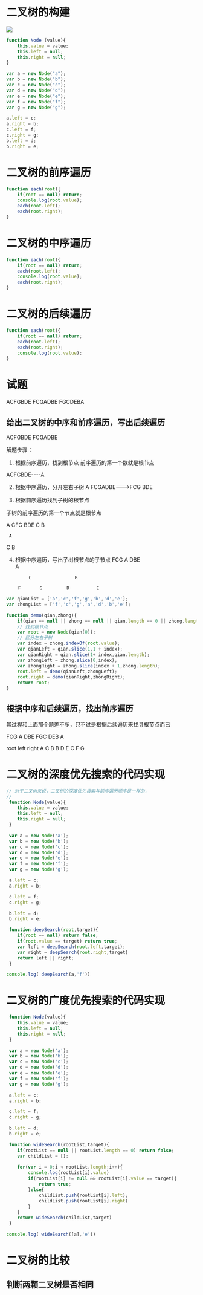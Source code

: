 # 二叉树的构建

![](./img/二叉树.png)

```javascript
function Node (value){
    this.value = value;
    this.left = null;
    this.right = null;
}

var a = new Node("a");
var b = new Node("b");
var c = new Node("c");
var d = new Node("d");
var e = new Node("e");
var f = new Node("f");
var g = new Node("g");

a.left = c;
a.right = b;
c.left = f;
c.right = g;
b.left = d;
b.right = e;
```

# 二叉树的前序遍历

```javascript
function each(root){
    if(root == null) return;
    console.log(root.value);
    each(root.left);
    each(root.right);
}
```

# 二叉树的中序遍历

```javascript
function each(root){
    if(root == null) return;
    each(root.left);
    console.log(root.value);
    each(root.right);
}

```
# 二叉树的后续遍历
```javascript
function each(root){
    if(root == null) return;
    each(root.left);
    each(root.right);
    console.log(root.value);
}
```

# 试题
ACFGBDE
FCGADBE
FGCDEBA
## 给出二叉树的中序和前序遍历，写出后续遍历

ACFGBDE
FCGADBE

解题步骤：
1. 根据前序遍历，找到根节点
前序遍历的第一个数就是根节点

ACFGBDE----A

2. 根据中序遍历，分开左右子树
                A
FCGADBE--->FCG    BDE

3. 根据前序遍历找到子树的根节点

子树的前序遍历的第一个节点就是根节点

A   CFG    BDE
     C       B


     A
C          B


4. 根据中序遍历，写出子树根节点的子节点
FCG   A   DBE    
                    A

            C                B

        F       G         D          E
```javascript
var qianList = ['a','c','f','g','b','d','e'];
var zhongList = ['f','c','g','a','d','b','e'];

function demo(qian,zhong){
    if(qian == null || zhong == null || qian.length == 0 || zhong.length == 0 || qian.length != zhong.length) return;
    // 找到根节点
    var root = new Node(qian[0]);
    // 区分左右子树
    var index = zhong.indexOf(root.value);
    var qianLeft = qian.slice(1,1 + index);
    var qianRight = qian.slice(1+ index,qian.length);
    var zhongLeft = zhong.slice(0,index);
    var zhongRight = zhong.slice(index + 1,zhong.length);
    root.left = demo(qianLeft,zhongLeft);
    root.right = demo(qianRight,zhongRight);
    return root;
}
```

## 根据中序和后续遍历，找出前序遍历

其过程和上面那个题差不多，只不过是根据后续遍历来找寻根节点而已

FCG    A    DBE
FGC    DEB         A

root      left      right
A           C           B
B           D           E
C           F           G

# 二叉树的深度优先搜索的代码实现

```javascript
// 对于二叉树来说，二叉树的深度优先搜索与前序遍历顺序是一样的，
// 
 function Node(value){
    this.value = value;
    this.left = null;
    this.right = null;
 }

 var a = new Node('a');
 var b = new Node('b');
 var c = new Node('c');
 var d = new Node('d');
 var e = new Node('e');
 var f = new Node('f');
 var g = new Node('g');

 a.left = c;
 a.right = b;

 c.left = f;
 c.right = g;

 b.left = d;
 b.right = e;

 function deepSearch(root,target){
    if(root == null) return false;
    if(root.value == target) return true;
    var left = deepSearch(root.left,target);
    var right = deepSearch(root.right,target)
    return left || right;
 }

console.log( deepSearch(a,'f'))
```

# 二叉树的广度优先搜索的代码实现

```javascript
 function Node(value){
    this.value = value;
    this.left = null;
    this.right = null;
 }

 var a = new Node('a');
 var b = new Node('b');
 var c = new Node('c');
 var d = new Node('d');
 var e = new Node('e');
 var f = new Node('f');
 var g = new Node('g');

 a.left = c;
 a.right = b;

 c.left = f;
 c.right = g;

 b.left = d;
 b.right = e;

 function wideSearch(rootList,target){
    if(rootList == null || rootList.length == 0) return false;
    var childList = [];
    
    for(var i = 0;i < rootList.length;i++){
        console.log(rootList[i].value)
        if(rootList[i] != null && rootList[i].value == target){
            return true;
        }else{
            childList.push(rootList[i].left);
            childList.push(rootList[i].right)
        }
    }
    return wideSearch(childList,target)
 }

console.log( wideSearch([a],'e'))
```

# 二叉树的比较
## 判断两颗二叉树是否相同
```javascript
    
```